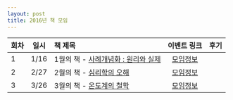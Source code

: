 ```yaml
---
layout: post
title: 2016년 책 모임
---
```



| 회차   | 일시   | 책 제목                                   | 이벤트 링크  |              후기                    |
| ----- |:------:| :-------------------------------------|:-------:|:---------------------------------------- |
| 1  | 1/16 | 1월의 책 - [사례개념화 : 원리와 실제](http://www.aladin.co.kr/shop/wproduct.aspx?ItemId=961378) | [모임정보](https://www.facebook.com/events/192631614410955/)  |  |
| 2  | 2/27 | 2월의 책 - [심리학의 오해](http://www.aladin.co.kr/shop/wproduct.aspx?ItemId=29704061) | [모임정보](https://www.facebook.com/events/1650179651901404/)  |  |
| 3  | 3/26 | 3월의 책 - [온도계의 철학](http://www.aladin.co.kr/shop/wproduct.aspx?ItemId=32379033) | [모임정보](https://www.facebook.com/events/1685532201664125/)  |  |

